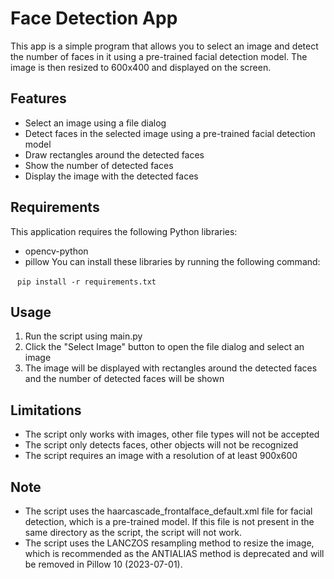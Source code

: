 # Face Detection App
This app is a simple program that allows you to select an image and detect the number of faces in it using a pre-trained facial detection model. The image is then resized to 600x400 and displayed on the screen.

## Features
* Select an image using a file dialog
* Detect faces in the selected image using a pre-trained facial detection model
* Draw rectangles around the detected faces
* Show the number of detected faces
* Display the image with the detected faces

## Requirements
This application requires the following Python libraries:
* opencv-python
* pillow
You can install these libraries by running the following command:

` ` ` pip install -r requirements.txt ` ` ` 

## Usage
1. Run the script using main.py
2. Click the "Select Image" button to open the file dialog and select an image
3. The image will be displayed with rectangles around the detected faces and the number of detected faces will be shown
## Limitations
* The script only works with images, other file types will not be accepted
* The script only detects faces, other objects will not be recognized
* The script requires an image with a resolution of at least 900x600
## Note
* The script uses the haarcascade_frontalface_default.xml file for facial detection, which is a pre-trained model. If this file is not present in the same directory as the script, the script will not work.
* The script uses the LANCZOS resampling method to resize the image, which is recommended as the ANTIALIAS method is deprecated and will be removed in Pillow 10 (2023-07-01).